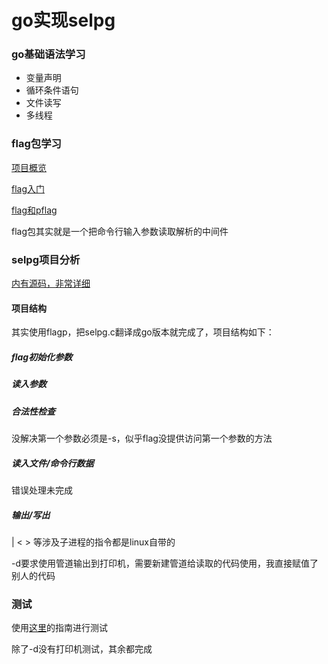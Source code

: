 # go实现selpg

### go基础语法学习

* 变量声明
* 循环条件语句
* 文件读写
* 多线程

### flag包学习

[项目概览](https://pmlpml.github.io/ServiceComputingOnCloud/ex-cli-basic)

[flag入门](https://segmentfault.com/a/1190000014935402)

[flag和pflag](https://o-my-chenjian.com/2017/09/20/Using-Flag-And-Pflag-With-Golang/)

flag包其实就是一个把命令行输入参数读取解析的中间件

### selpg项目分析

[内有源码，非常详细](https://www.ibm.com/developerworks/cn/linux/shell/clutil/index.html)

#### 项目结构

其实使用flagp，把selpg.c翻译成go版本就完成了，项目结构如下：

##### flag初始化参数

##### 读入参数

##### 合法性检查

没解决第一个参数必须是-s，似乎flag没提供访问第一个参数的方法

##### 读入文件/命令行数据

错误处理未完成

##### 输出/写出

| < > 等涉及子进程的指令都是linux自带的

-d要求使用管道输出到打印机，需要新建管道给读取的代码使用，我直接赋值了别人的代码

### 测试

使用[这里](https://www.ibm.com/developerworks/cn/linux/shell/clutil/index.html)的指南进行测试

除了-d没有打印机测试，其余都完成

